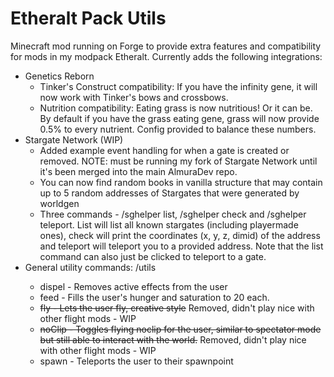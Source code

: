 # Etheralt Pack Utils
Minecraft mod running on Forge to provide extra features and compatibility for mods in my modpack Etheralt.
Currently adds the following integrations:
* Genetics Reborn
  * Tinker's Construct compatibility: If you have the infinity gene, it will now work with Tinker's bows and crossbows.
  * Nutrition compatibility: Eating grass is now nutritious! Or it can be. By default if you have the grass eating gene, grass will now provide 0.5% to every nutrient.
    Config provided to balance these numbers.
* Stargate Network (WIP)
  * Added example event handling for when a gate is created or removed. NOTE: must be running my fork of Stargate Network until it's been merged into the main AlmuraDev repo.
  * You can now find random books in vanilla structure that may contain up to 5 random addresses of Stargates that were generated by worldgen
  * Three commands - /sghelper list, /sghelper check and /sghelper teleport. List will list all known stargates (including playermade ones), check will print the coordinates (x, y, z, dimid) of the address and teleport will teleport you to a provided address. Note that the list command can also just be clicked to teleport to a gate.
* General utility commands: /utils <subcommand>
  * dispel - Removes active effects from the user
  * feed - Fills the user's hunger and saturation to 20 each.
  * ~~fly - Lets the user fly, creative style~~ Removed, didn't play nice with other flight mods - WIP
  * ~~noClip - Toggles flying noclip for the user, similar to spectator mode but still able to interact with the world.~~ Removed, didn't play nice with other flight mods - WIP
  * spawn - Teleports the user to their spawnpoint
